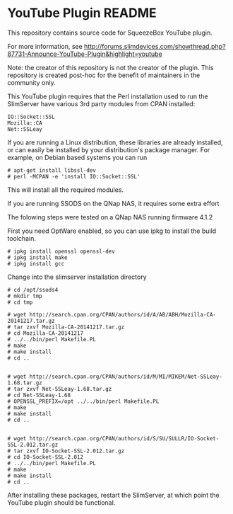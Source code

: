 YouTube Plugin README
=====================

This repository contains source code for SqueezeBox YouTube plugin.

For more information, see http://forums.slimdevices.com/showthread.php?87731-Announce-YouTube-Plugin&highlight=youtube

Note: the creator of this repository is not the creator of the plugin. This repository is created post-hoc for the benefit of maintainers in the community only.

This YouTube plugin requires that the Perl installation used to run
the SlimServer have various 3rd party modules from CPAN installed:

    IO::Socket::SSL
    Mozilla::CA
    Net::SSLeay

If you are running a Linux distribution, these libraries are already installed, or can easily be installed by
your distribution's package manager. For example, on Debian based systems you can run

    # apt-get install libssl-dev
    # perl -MCPAN -e 'install IO::Socket::SSL'

This will install all the required modules.

If you are running SSODS on the QNap NAS, it requires some extra effort

The folowing steps were tested on a QNap NAS running firmware 4.1.2

First you need OptWare enabled, so you can use ipkg to install the
build toolchain.

    # ipkg install openssl openssl-dev
    # ipkg install make
    # ipkg install gcc

Change into the slimserver installation directory

    # cd /opt/ssods4
    # mkdir tmp
    # cd tmp

    # wget http://search.cpan.org/CPAN/authors/id/A/AB/ABH/Mozilla-CA-20141217.tar.gz
    # tar zxvf Mozilla-CA-20141217.tar.gz
    # cd Mozilla-CA-20141217
    # ../../bin/perl Makefile.PL
    # make
    # make install
    # cd ..


    # wget http://search.cpan.org/CPAN/authors/id/M/MI/MIKEM/Net-SSLeay-1.68.tar.gz
    # tar zxvf Net-SSLeay-1.68.tar.gz
    # cd Net-SSLeay-1.68
    # OPENSSL_PREFIX=/opt ../../bin/perl Makefile.PL
    # make
    # make install
    # cd ..


    # wget http://search.cpan.org/CPAN/authors/id/S/SU/SULLR/IO-Socket-SSL-2.012.tar.gz
    # tar zxvf IO-Socket-SSL-2.012.tar.gz
    # cd IO-Socket-SSL-2.012
    # ../../bin/perl Makefile.PL
    # make
    # make install
    # cd ..


After installing these packages, restart the SlimServer, at which point
the YouTube plugin should be functional.
